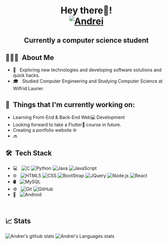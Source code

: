 <h1 align="center"> Hey there👋!
  <br>
  <a href="https://www.example.com/">
    <img src="https://img.shields.io/badge/-Andrei%20Pana-blue?style=plastic&logo=linkedin&logoColor=white" alt="Andrei"/>
  </a>
  </h1>
<h2 align="center"> Currently a computer science student </h2>

## 👨🏻‍💻 &nbsp;About Me 

- 🤔 &nbsp; Exploring new technologies and developing software solutions and quick hacks.
- 🎓 &nbsp; Studied Computer Engineering and Studying Computer Science at Wilfrid Laurier.


## 💼 &nbsp;Things that I'm currently working on: 
* Learning Front-End & Back-End Web:computer: Development
* Looking forward to take a Flutter:calling: course in future.
* Creating a portfolio website :globe_with_meridians:
* 🔜


## 🛠 &nbsp;Tech Stack

- 💻 &nbsp;
  ![C](https://img.shields.io/badge/-C-333333?style=flat&logo=C%2B%2B&logoColor=00599C)
  ![Python](https://img.shields.io/badge/-Python-333333?style=flat&logo=python)
  ![Java](https://img.shields.io/badge/-Java-333333?style=flat&logo=Java&logoColor=007396)
  ![JavaScript](https://img.shields.io/badge/-JavaScript-333333?style=flat&logo=javascript)
  <!-- ![PHP](https://img.shields.io/badge/-PHP-333333?style=flat&logo=php)
  ![Dart](https://img.shields.io/badge/-Dart-333333?style=flat&logo=dart)-->
- 🌐 &nbsp;
  ![HTML5](https://img.shields.io/badge/-HTML5-333333?style=flat&logo=HTML5)
  ![CSS](https://img.shields.io/badge/-CSS-333333?style=flat&logo=CSS3&logoColor=1572B6)
  ![BootStrap](https://img.shields.io/badge/-BootStrap-333333?style=flat&logo=bootstrap&logoColor=1572B6)
  ![JQuery](https://img.shields.io/badge/-JQuery-333333?style=flat&logo=jquery)
  ![Node.js](https://img.shields.io/badge/-Node.js-333333?style=flat&logo=node.js)
  ![React](https://img.shields.io/badge/-React-333333?style=flat&logo=react)
  <!-- ![Django](https://img.shields.io/badge/-Django-333333?style=flat&logo=django) -->
- 🛢 &nbsp;
  ![MySQL](https://img.shields.io/badge/-MySQL-333333?style=flat&logo=mysql)
  <!-- ![MongoDB](https://img.shields.io/badge/-MongoDB-333333?style=flat&logo=mongodb)
  ![Firebase](https://img.shields.io/badge/-Firebase-333333?style=flat&logo=firebase) -->
- ⚙️ &nbsp;
  ![Git](https://img.shields.io/badge/-Git-333333?style=flat&logo=git)
  ![GitHub](https://img.shields.io/badge/-GitHub-333333?style=flat&logo=github)
- 📱 &nbsp;
  ![Android](https://img.shields.io/badge/-Android-333333?style=flat&logo=android)
  
<br/>

## 📈 Stats
![Andrei's github stats](https://github-readme-stats.vercel.app/api?username=andreimpana&hide=["issues"]&show_icons=true&line_height=30)
![Andrei's Languages stats](https://github-readme-stats.vercel.app/api/top-langs/?username=andreimpana&theme=buefy&layout=compact&langs_count=10)

<!--
**voodoufreak/voodoufreak** is a ✨ _special_ ✨ repository because its `README.md` (this file) appears on your GitHub profile.

Here are some ideas to get you started:

- 🔭 I’m currently working on ...
- 🌱 I’m currently learning ...
- 👯 I’m looking to collaborate on ...
- 🤔 I’m looking for help with ...
- 💬 Ask me about ...
- 📫 How to reach me: ...
- 😄 Pronouns: ...
- ⚡ Fun fact: ...


### Hi there 👋

![Flutter](https://img.shields.io/badge/-Flutter-333333?style=flat&logo=flutter)
![ReactNative](https://img.shields.io/badge/-React%20Native-333333?style=flat&logo=react)

Profile Counter: 
<!-- <img src="https://komarev.com/ghpvc/?username=voodoufreak&label=Profile%20views&color=0e75b6&style=flat" alt="Andrei" /> --->
<!-- linkedIn -->
